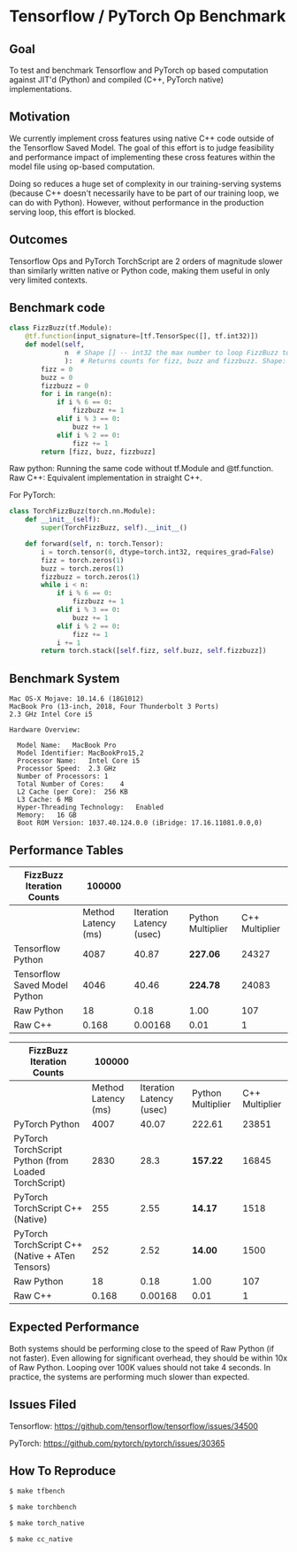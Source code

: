 Tensorflow / PyTorch Op Benchmark
=================================

Goal
----
To test and benchmark Tensorflow and PyTorch op based computation 
against JIT'd (Python) and compiled (C++, PyTorch native) implementations.

Motivation
----------
We currently implement cross features using native C++ code outside of 
the Tensorflow Saved Model. The goal of this effort is to judge 
feasibility and performance impact of implementing these cross
features within the model file using op-based computation.

Doing so reduces a huge set of complexity in our training-serving systems
(because C++ doesn't necessarily have to be part of our training loop,
we can do with Python). However, without performance in the production
serving loop, this effort is blocked.

Outcomes
--------
Tensorflow Ops and PyTorch TorchScript are 2 orders of magnitude slower 
than similarly written native or Python code, making them useful in only 
very limited contexts. 

Benchmark code
--------------
```python
class FizzBuzz(tf.Module):
    @tf.function(input_signature=[tf.TensorSpec([], tf.int32)])
    def model(self,
              n  # Shape [] -- int32 the max number to loop FizzBuzz to
              ):  # Returns counts for fizz, buzz and fizzbuzz. Shape: [1] with length 3
        fizz = 0
        buzz = 0
        fizzbuzz = 0
        for i in range(n):
            if i % 6 == 0:
                fizzbuzz += 1
            elif i % 3 == 0:
                buzz += 1
            elif i % 2 == 0:
                fizz += 1
        return [fizz, buzz, fizzbuzz]
```
Raw python: Running the same code without tf.Module and @tf.function.
Raw C++: Equivalent implementation in straight C++.

For PyTorch:
```python
class TorchFizzBuzz(torch.nn.Module):
    def __init__(self):
        super(TorchFizzBuzz, self).__init__()

    def forward(self, n: torch.Tensor):
        i = torch.tensor(0, dtype=torch.int32, requires_grad=False)
        fizz = torch.zeros(1)
        buzz = torch.zeros(1)
        fizzbuzz = torch.zeros(1)
        while i < n:
            if i % 6 == 0:
                fizzbuzz += 1
            elif i % 3 == 0:
                buzz += 1
            elif i % 2 == 0:
                fizz += 1
            i += 1
        return torch.stack([self.fizz, self.buzz, self.fizzbuzz])
```

Benchmark System
----------------

```
Mac OS-X Mojave: 10.14.6 (18G1012)
MacBook Pro (13-inch, 2018, Four Thunderbolt 3 Ports)
2.3 GHz Intel Core i5

Hardware Overview:

  Model Name:	MacBook Pro
  Model Identifier:	MacBookPro15,2
  Processor Name:	Intel Core i5
  Processor Speed:	2.3 GHz
  Number of Processors:	1
  Total Number of Cores:	4
  L2 Cache (per Core):	256 KB
  L3 Cache:	6 MB
  Hyper-Threading Technology:	Enabled
  Memory:	16 GB
  Boot ROM Version:	1037.40.124.0.0 (iBridge: 17.16.11081.0.0,0)
```

Performance Tables
------------------


| FizzBuzz Iteration Counts     | 100000              |                          |                    |                |
| -------------------------     | -----------------   | -----------------------  | ------------------ | -------------  |
|                               | Method Latency (ms) | Iteration Latency (usec) | Python Multiplier  | C++ Multiplier |
| Tensorflow Python             | 4087                | 40.87                    | **227.06**         | 24327          |
| Tensorflow Saved Model Python | 4046                | 40.46                    | **224.78**         | 24083          |
| Raw Python                    | 18                  | 0.18                     | 1.00               | 107            |
| Raw C++                       | 0.168               | 0.00168                  | 0.01               | 1              |


| FizzBuzz Iteration Counts                            | 100000            |                         |                    |                |
| -------------------------                            | ----------------- | ----------------------- | ------------------ | -------------  |
|                                                      | Method Latency (ms) | Iteration Latency (usec)  | Python Multiplier  | C++ Multiplier |
| PyTorch Python                                       | 4007              | 40.07                   | 222.61             | 23851          |
| PyTorch TorchScript Python (from Loaded TorchScript) | 2830              | 28.3                    | **157.22**         | 16845          |
| PyTorch TorchScript C++ (Native)                     | 255               | 2.55                    | **14.17**          | 1518           |
| PyTorch TorchScript C++ (Native + ATen Tensors)      | 252               | 2.52                    | **14.00**          | 1500           |
| Raw Python                                           | 18                | 0.18                    | 1.00               | 107            |
| Raw C++                                              | 0.168             | 0.00168                 | 0.01               | 1              |

Expected Performance
--------------------

Both systems should be performing close to the speed of Raw Python (if not faster).
Even allowing for significant overhead, they should be within 10x of Raw Python.
Looping over 100K values should not take 4 seconds.
In practice, the systems are performing much slower than expected.


Issues Filed
------------

Tensorflow: https://github.com/tensorflow/tensorflow/issues/34500

PyTorch: https://github.com/pytorch/pytorch/issues/30365

How To Reproduce
----------------

```bash
$ make tfbench
```

```bash
$ make torchbench
```

```bash
$ make torch_native
```

```bash
$ make cc_native
```
